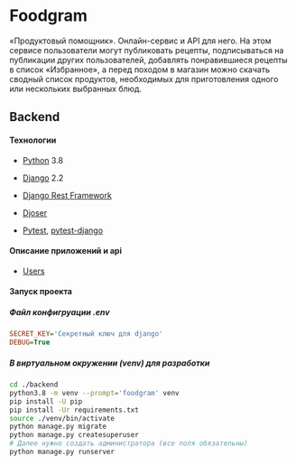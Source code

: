 # Foodgram

«Продуктовый помощник». Онлайн-сервис и API для него. На этом сервисе пользователи могут публиковать рецепты, подписываться на публикации других пользователей, добавлять понравившиеся рецепты в список «Избранное», а перед походом в магазин можно скачать сводный список продуктов, необходимых для приготовления одного или нескольких выбранных блюд.

## Backend

#### Технологии

* [Python](https://docs.python.org/3.8/) 3.8

* [Django](https://docs.djangoproject.com/en/2.2/) 2.2

* [Django Rest Framework](https://www.django-rest-framework.org/)

* [Djoser](https://djoser.readthedocs.io/)

* [Pytest](https://docs.pytest.org/), [pytest-django](https://pytest-django.readthedocs.io/)

#### Описание приложений и api

* [Users](./docs/Backend-users.md)

#### Запуск проекта

##### Файл конфигруации .env

```ini
SECRET_KEY='Секретный ключ для django'
DEBUG=True
```

##### В виртуальном окружении (venv) для разработки

```bash
cd ./backend
python3.8 -m venv --prompt='foodgram' venv
pip install -U pip
pip install -Ur requirements.txt
source ./venv/bin/activate
python manage.py migrate
python manage.py createsuperuser
# Далее нужно создать администратора (все поля обязательны)
python manage.py runserver
```
